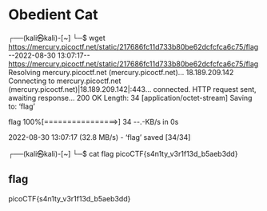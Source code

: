 # Obedient Cat


┌──(kali㉿kali)-[~]
└─$ wget https://mercury.picoctf.net/static/217686fc11d733b80be62dcfcfca6c75/flag 
--2022-08-30 13:07:17--  https://mercury.picoctf.net/static/217686fc11d733b80be62dcfcfca6c75/flag
Resolving mercury.picoctf.net (mercury.picoctf.net)... 18.189.209.142
Connecting to mercury.picoctf.net (mercury.picoctf.net)|18.189.209.142|:443... connected.
HTTP request sent, awaiting response... 200 OK
Length: 34 [application/octet-stream]
Saving to: ‘flag’

flag                100%[================>]      34  --.-KB/s    in 0s      

2022-08-30 13:07:17 (32.8 MB/s) - ‘flag’ saved [34/34]

                                                                             
┌──(kali㉿kali)-[~]
└─$ cat flag
picoCTF{s4n1ty_v3r1f13d_b5aeb3dd}


## flag
picoCTF{s4n1ty_v3r1f13d_b5aeb3dd}